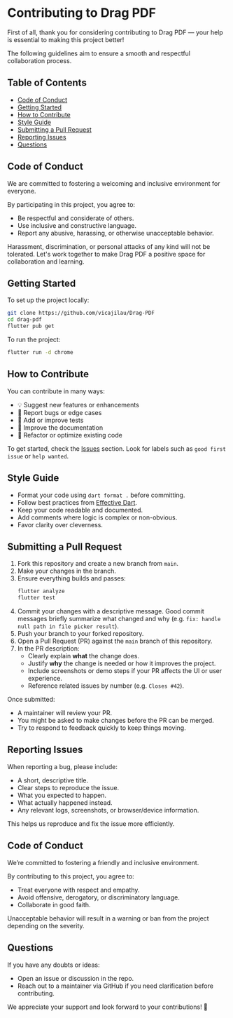 # Contributing to Drag PDF

First of all, thank you for considering contributing to Drag PDF — your help is essential to making this project better!

The following guidelines aim to ensure a smooth and respectful collaboration process.

## Table of Contents
- [Code of Conduct](#code-of-conduct)
- [Getting Started](#getting-started)
- [How to Contribute](#how-to-contribute)
- [Style Guide](#style-guide)
- [Submitting a Pull Request](#submitting-a-pull-request)
- [Reporting Issues](#reporting-issues)
- [Questions](#questions)

## Code of Conduct

We are committed to fostering a welcoming and inclusive environment for everyone.

By participating in this project, you agree to:
- Be respectful and considerate of others.
- Use inclusive and constructive language.
- Report any abusive, harassing, or otherwise unacceptable behavior.

Harassment, discrimination, or personal attacks of any kind will not be tolerated. Let's work together to make Drag PDF a positive space for collaboration and learning.

## Getting Started

To set up the project locally:

```bash
git clone https://github.com/vicajilau/Drag-PDF
cd drag-pdf
flutter pub get
```

To run the project:

```bash
flutter run -d chrome
```

## How to Contribute

You can contribute in many ways:

- 💡 Suggest new features or enhancements
- 🐛 Report bugs or edge cases
- 🧪 Add or improve tests
- 📝 Improve the documentation
- 💄 Refactor or optimize existing code

To get started, check the [Issues](https://github.com/your-username/drag-pdf/issues) section. Look for labels such as `good first issue` or `help wanted`.

## Style Guide

- Format your code using `dart format .` before committing.
- Follow best practices from [Effective Dart](https://dart.dev/guides/language/effective-dart).
- Keep your code readable and documented.
- Add comments where logic is complex or non-obvious.
- Favor clarity over cleverness.

## Submitting a Pull Request

1. Fork this repository and create a new branch from `main`.
2. Make your changes in the branch.
3. Ensure everything builds and passes:
   ```bash
   flutter analyze
   flutter test
   ```
4. Commit your changes with a descriptive message. Good commit messages briefly summarize what changed and why (e.g. `fix: handle null path in file picker result`).
5. Push your branch to your forked repository.
6. Open a Pull Request (PR) against the `main` branch of this repository.
7. In the PR description:
    - Clearly explain **what** the change does.
    - Justify **why** the change is needed or how it improves the project.
    - Include screenshots or demo steps if your PR affects the UI or user experience.
    - Reference related issues by number (e.g. `Closes #42`).

Once submitted:
- A maintainer will review your PR.
- You might be asked to make changes before the PR can be merged.
- Try to respond to feedback quickly to keep things moving.

## Reporting Issues

When reporting a bug, please include:

- A short, descriptive title.
- Clear steps to reproduce the issue.
- What you expected to happen.
- What actually happened instead.
- Any relevant logs, screenshots, or browser/device information.

This helps us reproduce and fix the issue more efficiently.

## Code of Conduct

We’re committed to fostering a friendly and inclusive environment.

By contributing to this project, you agree to:

- Treat everyone with respect and empathy.
- Avoid offensive, derogatory, or discriminatory language.
- Collaborate in good faith.

Unacceptable behavior will result in a warning or ban from the project depending on the severity.

## Questions

If you have any doubts or ideas:
- Open an issue or discussion in the repo.
- Reach out to a maintainer via GitHub if you need clarification before contributing.

We appreciate your support and look forward to your contributions! 💙
